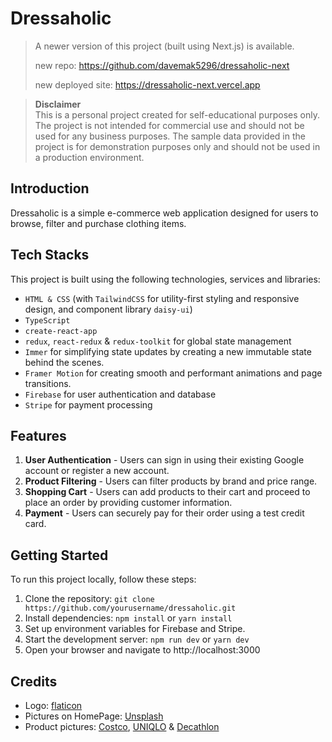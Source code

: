 # **Dressaholic**
> A newer version of this project (built using Next.js) is available.
> 
> new repo: https://github.com/davemak5296/dressaholic-next
> 
> new deployed site: https://dressaholic-next.vercel.app
  
> **Disclaimer**  
This is a personal project created for self-educational purposes only. The project is not intended for commercial use and should not be used for any business purposes. The sample data provided in the project is for demonstration purposes only and should not be used in a production environment.

## **Introduction**
Dressaholic is a simple e-commerce web application designed for users to browse, filter and purchase clothing items.

## **Tech Stacks**
This project is built using the following technologies, services and libraries:
- `HTML & CSS` (with `TailwindCSS` for utility-first styling and responsive design, and component library `daisy-ui`)
- `TypeScript`
- `create-react-app`
- `redux`, `react-redux` & `redux-toolkit` for global state management
- `Immer` for simplifying state updates by creating a new immutable state behind the scenes.
- `Framer Motion` for creating smooth and performant animations and page transitions.
- `Firebase` for user authentication and database
- `Stripe` for payment processing

## **Features**
1. **User Authentication** - Users can sign in using their existing Google account or register a new account.
2. **Product Filtering** - Users can filter products by brand and price range.
3. **Shopping Cart** - Users can add products to their cart and proceed to place an order by providing customer information.
4. **Payment** - Users can securely pay for their order using a test credit card.

## **Getting Started**
To run this project locally, follow these steps:
1. Clone the repository: `git clone https://github.com/yourusername/dressaholic.git`
2. Install dependencies: `npm install` or `yarn install`
3. Set up environment variables for Firebase and Stripe.
4. Start the development server: `npm run dev` or `yarn dev`
5. Open your browser and navigate to http://localhost:3000

## **Credits**
- Logo: [flaticon](https://www.flaticon.com/free-icons/letter-d)
- Pictures on HomePage: [Unsplash](https://unsplash.com/)
- Product pictures: [Costco](https://www.costco.com/), [UNIQLO](https://www.uniqlo.com/) & [Decathlon](https://www.decathlon.com/)